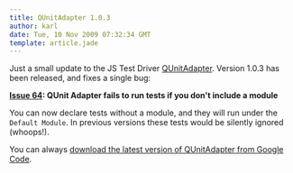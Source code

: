 ```yaml
---
title: QUnitAdapter 1.0.3
author: karl
date: Tue, 10 Nov 2009 07:32:34 GMT
template: article.jade
---
```


Just a small update to the JS Test Driver [QUnitAdapter](http://code.google.com/p/js-test-driver/wiki/QUnitAdapter). Version 1.0.3 has been released, and fixes a single bug:

**[Issue 64](http://code.google.com/p/js-test-driver/issues/detail?id=64): QUnit Adapter fails to run tests if you don't include a module**

You can now declare tests without a module, and they will run under the `Default Module`. In previous versions these tests would be silently ignored (whoops!).

You can always [download the latest version of QUnitAdapter from Google Code](http://code.google.com/p/js-test-driver/wiki/QUnitAdapter).
